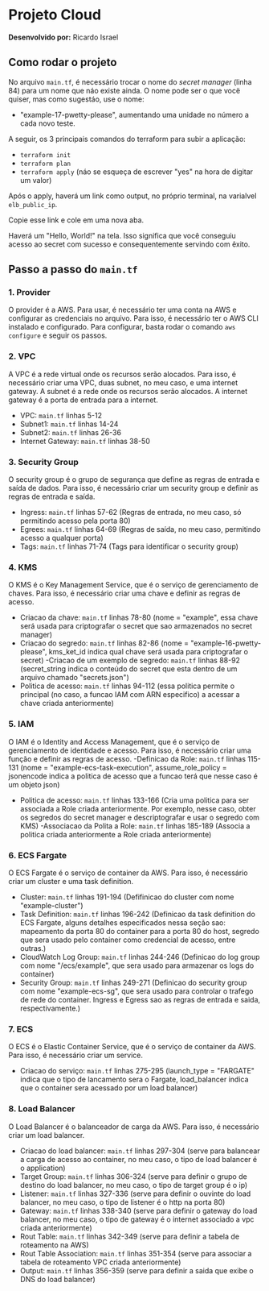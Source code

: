 # Projeto Cloud
**Desenvolvido por:** Ricardo Israel

## Como rodar o projeto
No arquivo ```main.tf```, é necessário trocar o nome do *secret manager* (linha 84) para um nome que náo existe ainda. O nome pode ser o que vocë quiser, mas como sugestáo, use o nome:
- "example-17-pwetty-please", aumentando uma unidade no número a cada novo teste.

A seguir, os 3 principais comandos do terraform para subir a aplicação:
- ```terraform init```
- ```terraform plan```
- ```terraform apply``` (náo se esqueça de escrever "yes" na hora de digitar um valor)

Após o apply, haverá um link como output, no próprio terminal, na varialvel ```elb_public_ip```.

Copie esse link e cole em uma nova aba.

Haverá um "Hello, World!" na tela. Isso significa que você conseguiu acesso ao secret com sucesso e consequentemente servindo com êxito. 

## Passo a passo do ```main.tf```
### 1. Provider
O provider é a AWS. Para usar, é necessário ter uma conta na AWS e configurar as credenciais no arquivo. Para isso, é necessário ter o AWS CLI instalado e configurado. Para configurar, basta rodar o comando ```aws configure``` e seguir os passos.

### 2. VPC
A VPC é a rede virtual onde os recursos serão alocados. Para isso, é necessário criar uma VPC, duas subnet, no meu caso, e uma internet gateway. A subnet é a rede onde os recursos serão alocados. A internet gateway é a porta de entrada para a internet.
- VPC: ```main.tf``` linhas 5-12
- Subnet1: ```main.tf``` linhas 14-24
- Subnet2: ```main.tf``` linhas 26-36
- Internet Gateway: ```main.tf``` linhas 38-50

### 3. Security Group
O security group é o grupo de segurança que define as regras de entrada e saída de dados. Para isso, é necessário criar um security group e definir as regras de entrada e saída.
- Ingress: ```main.tf``` linhas 57-62 (Regras de entrada, no meu caso, só permitindo acesso pela porta 80)
- Egrees: ```main.tf``` linhas 64-69 (Regras de saída, no meu caso, permitindo acesso a qualquer porta)
- Tags: ```main.tf``` linhas 71-74 (Tags para identificar o security group)

### 4. KMS
O KMS é o Key Management Service, que é o serviço de gerenciamento de chaves. Para isso, é necessário criar uma chave e definir as regras de acesso.
- Criacao da chave: ```main.tf``` linhas 78-80 (nome = "example", essa chave será usada para criptografar o secret que sao armazenados no secret manager)
- Criacao do segredo: ```main.tf``` linhas 82-86 (nome = "example-16-pwetty-please", kms_ket_id indica qual chave será usada para criptografar o secret)
-Criacao de um exemplo de segredo: ```main.tf``` linhas 88-92 (secret_string indica o conteúdo do secret que esta dentro de um arquivo chamado "secrets.json")
- Politica de acesso: ```main.tf``` linhas 94-112 (essa politica permite o principal (no caso, a funcao IAM com ARN especifico) a acessar a chave criada anteriormente)

### 5. IAM
O IAM é o Identity and Access Management, que é o serviço de gerenciamento de identidade e acesso. Para isso, é necessário criar uma função e definir as regras de acesso.
-Definicao da Role: ```main.tf``` linhas 115-131 (nome = "example-ecs-task-execution", assume_role_policy = jsonencode indica a politica de acesso que a funcao terá que nesse caso é um objeto json)
- Politica de acesso: ```main.tf``` linhas 133-166 (Cria uma politica para ser associada a Role criada anteriormente. Por exemplo, nesse caso, obter os segredos do secret manager e descriptografar e usar o segredo com KMS)
-Associacao da Polita a Role: ```main.tf``` linhas 185-189 (Associa a politica criada anteriormente a Role criada anteriormente)

### 6. ECS Fargate
O ECS Fargate é o serviço de container da AWS. Para isso, é necessário criar um cluster e uma task definition.
- Cluster: ```main.tf``` linhas 191-194 (Defifinicao do cluster com nome "example-cluster")
- Task Definition: ```main.tf``` linhas 196-242 (Definicao da task definition do ECS Fargate, alguns detalhes especificados nessa seção sao: mapeamento da porta 80 do container para a porta 80 do host, segredo que sera usado pelo container como credencial de acesso, entre outras.)
- CloudWatch Log Group: ```main.tf``` linhas 244-246 (Definicao do log group com nome "/ecs/example", que sera usado para armazenar os logs do container)
- Security Group: ```main.tf``` linhas 249-271 (Definicao do security group com nome "example-ecs-sg", que sera usado para controlar o trafego de rede do container. Ingress e Egress sao as regras de entrada e saida, respectivamente.)

### 7. ECS
O ECS é o Elastic Container Service, que é o serviço de container da AWS. Para isso, é necessário criar um service.
- Criacao do serviço: ```main.tf``` linhas 275-295 (launch_type = "FARGATE" indica que o tipo de lancamento sera o Fargate, load_balancer indica que o container sera acessado por um load balancer)

### 8. Load Balancer
O Load Balancer é o balanceador de carga da AWS. Para isso, é necessário criar um load balancer.
- Criacao do load balancer: ```main.tf``` linhas 297-304 (serve para balancear a carga de acesso ao container, no meu caso, o tipo de load balancer é o application)
- Target Group: ```main.tf``` linhas 306-324 (serve para definir o grupo de destino do load balancer, no meu caso, o tipo de target group é o ip)
- Listener: ```main.tf``` linhas 327-336 (serve para definir o ouvinte do load balancer, no meu caso, o tipo de listener é o http na porta 80)
- Gateway: ```main.tf``` linhas 338-340 (serve para definir o gateway do load balancer, no meu caso, o tipo de gateway é o internet associado a vpc criada anteriormente)
- Rout Table: ```main.tf``` linhas 342-349 (serve para definir a tabela de roteamento na AWS)
- Rout Table Association: ```main.tf``` linhas 351-354 (serve para associar a tabela de roteamento VPC criada anteriormente)
- Output: ```main.tf``` linhas 356-359 (serve para definir a saida que exibe o DNS do load balancer)
